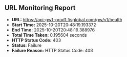 ## URL Monitoring Report

- **URL:** https://api-gw1-prod1.fisglobal.com/gw/v1/health
- **Start Time:** 2025-10-20T20:48:19.193372
- **End Time:** 2025-10-20T20:48:19.388976
- **Total Time Taken:** 0.195604 seconds
- **HTTP Status Code:** 403
- **Status:** Failure
- **Failure Reason:** HTTP Status Code: 403
